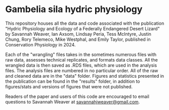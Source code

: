 # Gambelia sila hydric physiology

This repository houses all the data and code associated with the publication "Hydric Physiology and Ecology of a Federally Endangered Desert Lizard" by Savannah Weaver, Ian Axsom, Lindsay Peria, Tess McIntyre, Justin Chung, Rory Telemeco, Mike Westphal, and Emily Taylor, published in Conservation Physiology in 2024. 

Each of the "wrangling" files takes in the sometimes numerous files with raw data, assesses technical replicates, and formats data classes. All the wrangled data is then saved as .RDS files, which are used in the analysis files. The analysis files are numbered in no particular order. All of the raw and cleaned data are in the "data" folder. Figures and statistics presented in the publication can be found in the "results" folder, in addition to figures/stats and versions of figures that were not published. 

Readers of the paper and users of this code are encouraged to email questions to Savannah Weaver at savannahjweaver@gmail.com.
